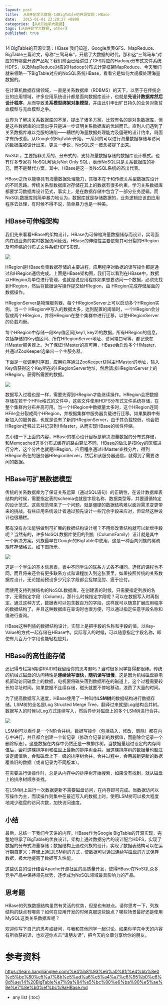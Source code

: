 ```yaml
---
layout: post
title:  从0开始学大数据-14BigTable的开源实现：HBase
date:   2015-01-01 23:20:27 +0800
categories: [从0开始学大数据]
tags: [从0开始学大数据, other]
published: true
---
```




14 BigTable的开源实现：HBase
我们知道，Google发表GFS、MapReduce、BigTable三篇论文，号称“三驾马车”，开启了大数据的时代。那和这“三驾马车”对应的有哪些开源产品呢？我们前面已经讲过了GFS对应的Hadoop分布式文件系统HDFS，以及MapReduce对应的Hadoop分布式计算框架MapReduce，今天我们就来领略一下BigTable对应的NoSQL系统HBase，看看它是如何大规模处理海量数据的。

在计算机数据存储领域，一直是关系数据库（RDBMS）的天下，以至于在传统企业的应用领域，许多应用系统设计都是面向数据库设计，也就是**先设计数据库然后设计程序**，从而导致**关系模型绑架对象模型**，并由此引申出旷日持久的业务对象贫血模型与充血模型之争。

业界为了解决关系数据库的不足，提出了诸多方案，比较有名的是对象数据库，但是这些数据库的出现似乎只是进一步证明关系数据库的优越而已。直到人们遇到了关系数据库难以克服的缺陷——糟糕的海量数据处理能力及僵硬的设计约束，局面才有所改善。从Google的BigTable开始，一系列的可以进行海量数据存储与访问的数据库被设计出来，更进一步说，NoSQL这一概念被提了出来。

NoSQL，主要指非关系的、分布式的、支持海量数据存储的数据库设计模式。也有许多专家将 NoSQL解读为Not Only SQL，表示NoSQL只是关系数据库的补充，而不是替代方案。其中，HBase是这一类NoSQL系统的杰出代表。

HBase之所以能够具有海量数据处理能力，其根本在于和传统关系型数据库设计的不同思路。传统关系型数据库对存储在其上的数据有很多约束，学习关系数据库都要学习数据库设计范式，事实上，是在数据存储中包含了一部分业务逻辑。而NoSQL数据库则简单暴力地认为，数据库就是存储数据的，业务逻辑应该由应用程序去处理，有时候不得不说，简单暴力也是一种美。

## HBase可伸缩架构

我们先来看看HBase的架构设计。HBase为可伸缩海量数据储存而设计，实现面向在线业务的实时数据访问延迟。HBase的伸缩性主要依赖其可分裂的HRegion及可伸缩的分布式文件系统HDFS实现。

![](https://learn.lianglianglee.com/%e4%b8%93%e6%a0%8f/%e4%bb%8e0%e5%bc%80%e5%a7%8b%e5%ad%a6%e5%a4%a7%e6%95%b0%e6%8d%ae/assets/3b3cd8ba237a43e8a0d2caa8b16a43c4.jpg)

HRegion是HBase负责数据存储的主要进程，应用程序对数据的读写操作都是通过和HRegion通信完成。上面是HBase架构图，我们可以看到在HBase中，数据以HRegion为单位进行管理，也就是说应用程序如果想要访问一个数据，必须先找到HRegion，然后将数据读写操作提交给HRegion，由 HRegion完成存储层面的数据操作。

HRegionServer是物理服务器，每个HRegionServer上可以启动多个HRegion实例。当一个 HRegion中写入的数据太多，达到配置的阈值时，一个HRegion会分裂成两个HRegion，并将HRegion在整个集群中进行迁移，以使HRegionServer的负载均衡。

每个HRegion中存储一段Key值区间[key1, key2)的数据，所有HRegion的信息，包括存储的Key值区间、所在HRegionServer地址、访问端口号等，都记录在HMaster服务器上。为了保证HMaster的高可用，HBase会启动多个HMaster，并通过ZooKeeper选举出一个主服务器。

下面是一张调用时序图，应用程序通过ZooKeeper获得主HMaster的地址，输入Key值获得这个Key所在的HRegionServer地址，然后请求HRegionServer上的HRegion，获得所需要的数据。

![](https://learn.lianglianglee.com/%e4%b8%93%e6%a0%8f/%e4%bb%8e0%e5%bc%80%e5%a7%8b%e5%ad%a6%e5%a4%a7%e6%95%b0%e6%8d%ae/assets/1ad44848a9f840978d8a1620a10b3986.jpg)

数据写入过程也是一样，需要先得到HRegion才能继续操作。HRegion会把数据存储在若干个HFile格式的文件中，这些文件使用HDFS分布式文件系统存储，在整个集群内分布并高可用。当一个HRegion中数据量太多时，这个HRegion连同HFile会分裂成两个HRegion，并根据集群中服务器负载进行迁移。如果集群中有新加入的服务器，也就是说有了新的HRegionServer，由于其负载较低，也会把HRegion迁移过去并记录到HMaster，从而实现HBase的线性伸缩。

先小结一下上面的内容，HBase的核心设计目标是解决海量数据的分布式存储，和Memcached这类分布式缓存的路由算法不同，HBase的做法是按Key的区域进行分片，这个分片也就是HRegion。应用程序通过HMaster查找分片，得到HRegion所在的服务器HRegionServer，然后和该服务器通信，就得到了需要访问的数据。

## HBase可扩展数据模型

传统的关系数据库为了保证关系运算（通过SQL语句）的正确性，在设计数据库表结构的时候，需要指定表的schema也就是字段名称、数据类型等，并要遵循特定的设计范式。这些规范带来了一个问题，就是僵硬的数据结构难以面对需求变更带来的挑战，有些应用系统设计者通过预先设计一些冗余字段来应对，但显然这种设计也很糟糕。

那有没有办法能够做到可扩展的数据结构设计呢？不用修改表结构就可以新增字段呢？当然有的，许多NoSQL数据库使用的列族（ColumnFamily）设计就是其中一个解决方案。列族最早在Google的BigTable中使用，这是一种面向列族的稀疏矩阵存储格式，如下图所示。

![](https://learn.lianglianglee.com/%e4%b8%93%e6%a0%8f/%e4%bb%8e0%e5%bc%80%e5%a7%8b%e5%ad%a6%e5%a4%a7%e6%95%b0%e6%8d%ae/assets/734deea5f65547ec99e618869c74926b.jpg)

这是一个学生的基本信息表，表中不同学生的联系方式各不相同，选修的课程也不同，而且将来还会有更多联系方式和课程加入到这张表里，如果按照传统的关系数据库设计，无论提前预设多少冗余字段都会捉襟见肘、疲于应付。

而使用支持列族结构的NoSQL数据库，在创建表的时候，只需要指定列族的名字，无需指定字段（Column）。那什么时候指定字段呢？可以在数据写入时再指定。通过这种方式，数据表可以包含数百万的字段，这样就可以随意扩展应用程序的数据结构了。并且这种数据库在查询时也很方便，可以通过指定任意字段名称和值进行查询。

HBase这种列族的数据结构设计，实际上是把字段的名称和字段的值，以Key-Value的方式一起存储在HBase中。实际写入的时候，可以随意指定字段名称，即使有几百万个字段也能轻松应对。

## HBase的高性能存储

还记得专栏第5期讲RAID时我留给你的思考题吗？当时很多同学答得都很棒。传统的机械式磁盘的访问特性是**连续读写很快，随机读写很慢**。这是因为机械磁盘靠电机驱动访问磁盘上的数据，电机要将磁头落到数据所在的磁道上，这个过程需要较长的寻址时间。如果数据不连续存储，磁头就要不停地移动，浪费了大量的时间。

为了提高数据写入速度，HBase使用了一种叫作**LSM树**的数据结构进行数据存储。LSM树的全名是Log Structed Merge Tree，翻译过来就是Log结构合并树。数据写入的时候以Log方式连续写入，然后异步对磁盘上的多个LSM树进行合并。

![](https://learn.lianglianglee.com/%e4%b8%93%e6%a0%8f/%e4%bb%8e0%e5%bc%80%e5%a7%8b%e5%ad%a6%e5%a4%a7%e6%95%b0%e6%8d%ae/assets/490d8c6707fb49b1892d13545d022418.jpg)

LSM树可以看作是一个N阶合并树。数据写操作（包括插入、修改、删除）都在内存中进行，并且都会创建一个新记录（修改会记录新的数据值，而删除会记录一个删除标志）。这些数据在内存中仍然还是一棵排序树，当数据量超过设定的内存阈值后，会将这棵排序树和磁盘上最新的排序树合并。当这棵排序树的数据量也超过设定阈值后，会和磁盘上下一级的排序树合并。合并过程中，会用最新更新的数据覆盖旧的数据（或者记录为不同版本）。

在需要进行读操作时，总是从内存中的排序树开始搜索，如果没有找到，就从磁盘 上的排序树顺序查找。

在LSM树上进行一次数据更新不需要磁盘访问，在内存即可完成。当数据访问以写操作为主，而读操作则集中在最近写入的数据上时，使用LSM树可以极大程度地减少磁盘的访问次数，加快访问速度。

## 小结

最后，总结一下我们今天讲的内容。HBase作为Google BigTable的开源实现，完整地继承了BigTable的优良设计。架构上通过数据分片的设计配合HDFS，实现了数据的分布式海量存储；数据结构上通过列族的设计，实现了数据表结构可以在运行期自定义；存储上通过LSM树的方式，使数据可以通过连续写磁盘的方式保存数据，极大地提高了数据写入性能。

这些优良的设计结合Apache开源社区的高质量开发，使得HBase在NoSQL众多竞争产品中保持领先优势，逐步成为NoSQL领域最具影响力的产品。

## 思考题

HBase的列族数据结构虽然有灵活的优势，但是也有缺点。请你思考一下，列族结构的缺点有哪些？如何在应用开发的时候克服这些缺点？哪些场景最好还是使用MySQL这类关系数据库呢？

欢迎你写下自己的思考或疑问，与我和其他同学一起讨论。如果你学完今天的内容有所收获的话，也欢迎你点击“请朋友读”，把今天的文章分享给你的朋友。




# 参考资料

https://learn.lianglianglee.com/%e4%b8%93%e6%a0%8f/%e4%bb%8e0%e5%bc%80%e5%a7%8b%e5%ad%a6%e5%a4%a7%e6%95%b0%e6%8d%ae/14%20BigTable%e7%9a%84%e5%bc%80%e6%ba%90%e5%ae%9e%e7%8e%b0%ef%bc%9aHBase.md

* any list
{:toc}
